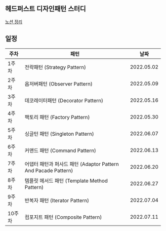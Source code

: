 ## 헤드퍼스트 디자인패턴 스터디
[노션 정리](https://www.notion.so/3ca41f80ce2242bb90172b6029215066?v=cdaa626cf3db415ca85d6c5e5ba483e8)

## 일정

|주차|패턴|날짜|
|--|---|---|
 |1주차 |전략패턴 (Strategy Pattern)| 2022.05.02|
 |2주차 |옵저버패턴 (Observer Pattern) |2022.05.09|
 |3주차 |데코레이터패턴 (Decorator Pattern) |2022.05.16|
 |4주차 |팩토리 패턴 (Factory Pattern)| 2022.05.30|
 |5주차 |싱글턴 패턴 (Singleton Pattern) |2022.06.07|
 |6주차 |커맨드 패턴 (Command Pattern)| 2022.06.13|
 |7주차 |어댑터 패턴과 퍼사드 패턴 (Adaptor Pattern And Pacade Pattern) |2022.06.20|
 |8주차 |템플릿 메서드 패턴 (Template Method Pattern)|2022.06.27|
 |9주차 |반복자 패턴 (Iterator Pattern)|2022.07.04|
| 10주차|컴포지트 패턴 (Composite Pattern)|2022.07.11|
